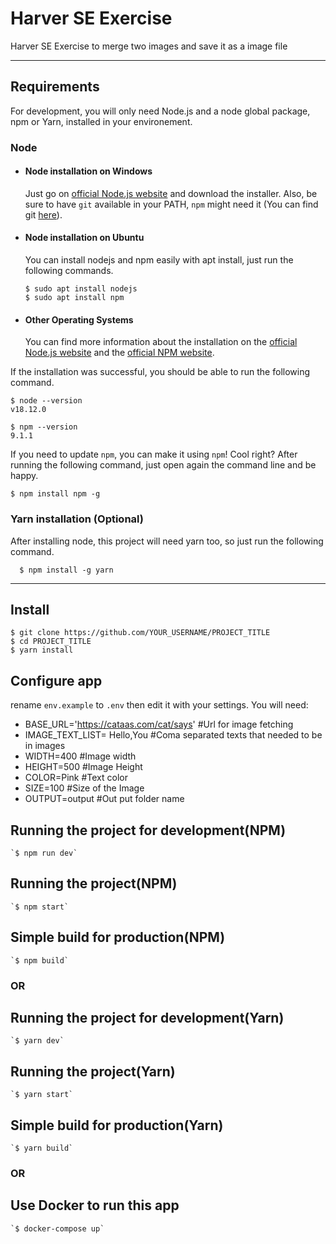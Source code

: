 # Harver SE Exercise

Harver SE Exercise to merge two images and save it as a image file

---

## Requirements

For development, you will only need Node.js and a node global package, npm or Yarn, installed in your environement.

### Node

- #### Node installation on Windows

  Just go on [official Node.js website](https://nodejs.org/) and download the installer.
  Also, be sure to have `git` available in your PATH, `npm` might need it (You can find git [here](https://git-scm.com/)).

- #### Node installation on Ubuntu

  You can install nodejs and npm easily with apt install, just run the following commands.

      $ sudo apt install nodejs
      $ sudo apt install npm

- #### Other Operating Systems
  You can find more information about the installation on the [official Node.js website](https://nodejs.org/) and the [official NPM website](https://npmjs.org/).

If the installation was successful, you should be able to run the following command.

    $ node --version
    v18.12.0

    $ npm --version
    9.1.1

If you need to update `npm`, you can make it using `npm`! Cool right? After running the following command, just open again the command line and be happy.

    $ npm install npm -g

###

### Yarn installation (Optional)

After installing node, this project will need yarn too, so just run the following command.

      $ npm install -g yarn

---

## Install

    $ git clone https://github.com/YOUR_USERNAME/PROJECT_TITLE
    $ cd PROJECT_TITLE
    $ yarn install

## Configure app

rename `env.example` to `.env` then edit it with your settings. You will need:

- BASE_URL='https://cataas.com/cat/says' #Url for image fetching
- IMAGE_TEXT_LIST= Hello,You #Coma separated texts that needed to be in images
- WIDTH=400 #Image width
- HEIGHT=500 #Image Height
- COLOR=Pink #Text color
- SIZE=100 #Size of the Image
- OUTPUT=output #Out put folder name

## Running the project for development(NPM)

    `$ npm run dev`

## Running the project(NPM)

    `$ npm start`

## Simple build for production(NPM)

    `$ npm build`

### OR

## Running the project for development(Yarn)

    `$ yarn dev`

## Running the project(Yarn)

    `$ yarn start`

## Simple build for production(Yarn)

    `$ yarn build`

### OR

## Use Docker to run this app

    `$ docker-compose up`
